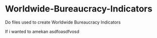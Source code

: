 # Worldwide-Bureaucracy-Indicators

Do files used to create Worldwide Bureaucracy Indicators 

If i wanted to amekan asdfoasdfvosd
